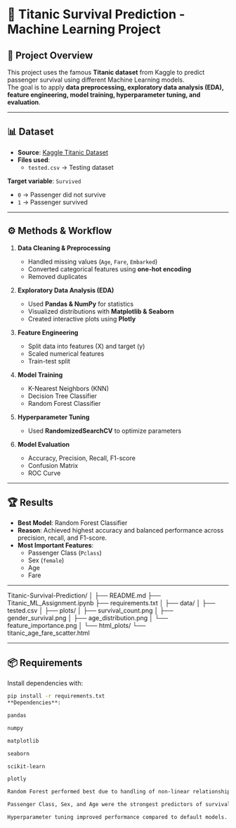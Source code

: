 # 🚢 Titanic Survival Prediction - Machine Learning Project

## 📌 Project Overview
This project uses the famous **Titanic dataset** from Kaggle to predict passenger survival using different Machine Learning models.  
The goal is to apply **data preprocessing, exploratory data analysis (EDA), feature engineering, model training, hyperparameter tuning, and evaluation**.

---

## 📊 Dataset
- **Source**: [Kaggle Titanic Dataset](https://www.kaggle.com/c/titanic/data)  
- **Files used**:  
  - `tested.csv` → Testing dataset  

**Target variable**: `Survived`  
- `0` → Passenger did not survive  
- `1` → Passenger survived  

---

## ⚙️ Methods & Workflow
1. **Data Cleaning & Preprocessing**  
   - Handled missing values (`Age`, `Fare`, `Embarked`)  
   - Converted categorical features using **one-hot encoding**  
   - Removed duplicates  

2. **Exploratory Data Analysis (EDA)**  
   - Used **Pandas & NumPy** for statistics  
   - Visualized distributions with **Matplotlib & Seaborn**  
   - Created interactive plots using **Plotly**  

3. **Feature Engineering**  
   - Split data into features (X) and target (y)  
   - Scaled numerical features  
   - Train-test split  

4. **Model Training**  
   - K-Nearest Neighbors (KNN)  
   - Decision Tree Classifier  
   - Random Forest Classifier  

5. **Hyperparameter Tuning**  
   - Used **RandomizedSearchCV** to optimize parameters  

6. **Model Evaluation**  
   - Accuracy, Precision, Recall, F1-score  
   - Confusion Matrix  
   - ROC Curve  

---

## 🏆 Results
- **Best Model**: Random Forest Classifier  
- **Reason**: Achieved highest accuracy and balanced performance across precision, recall, and F1-score.  
- **Most Important Features**:
  - Passenger Class (`Pclass`)  
  - Sex (`female`)  
  - Age  
  - Fare
    

---
Titanic-Survival-Prediction/
│
├── README.md
├── Titanic_ML_Assignment.ipynb
├── requirements.txt
│
├── data/
│ ├── tested.csv
│
├── plots/
│ ├── survival_count.png
│ ├── gender_survival.png
│ ├── age_distribution.png
│ └── feature_importance.png
│
└── html_plots/
└── titanic_age_fare_scatter.html


---

## 📦 Requirements
Install dependencies with:
```bash
pip install -r requirements.txt
**Dependencies**:

pandas

numpy

matplotlib

seaborn

scikit-learn

plotly

Random Forest performed best due to handling of non-linear relationships and feature importance.

Passenger Class, Sex, and Age were the strongest predictors of survival.

Hyperparameter tuning improved performance compared to default models.


